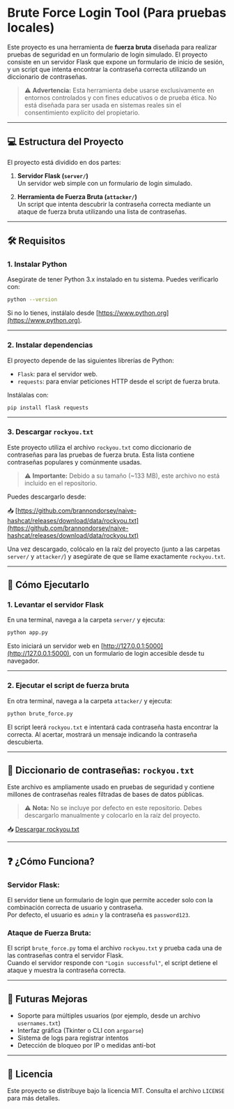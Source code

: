 # Brute Force Login Tool (Para pruebas locales)

Este proyecto es una herramienta de **fuerza bruta** diseñada para realizar pruebas de seguridad en un formulario de login simulado. El proyecto consiste en un servidor Flask que expone un formulario de inicio de sesión, y un script que intenta encontrar la contraseña correcta utilizando un diccionario de contraseñas.

> ⚠️ **Advertencia:** Esta herramienta debe usarse exclusivamente en entornos controlados y con fines educativos o de prueba ética. No está diseñada para ser usada en sistemas reales sin el consentimiento explícito del propietario.

---

## 💻 Estructura del Proyecto

El proyecto está dividido en dos partes:

1. **Servidor Flask (`server/`)**  
   Un servidor web simple con un formulario de login simulado.

2. **Herramienta de Fuerza Bruta (`attacker/`)**  
   Un script que intenta descubrir la contraseña correcta mediante un ataque de fuerza bruta utilizando una lista de contraseñas.

---

## 🛠 Requisitos

### 1. Instalar Python

Asegúrate de tener Python 3.x instalado en tu sistema. Puedes verificarlo con:

```bash
python --version
```

Si no lo tienes, instálalo desde [https://www.python.org](https://www.python.org).

---

### 2. Instalar dependencias

El proyecto depende de las siguientes librerías de Python:

- `Flask`: para el servidor web.
- `requests`: para enviar peticiones HTTP desde el script de fuerza bruta.

Instálalas con:

```bash
pip install flask requests
```

---

### 3. Descargar `rockyou.txt`

Este proyecto utiliza el archivo `rockyou.txt` como diccionario de contraseñas para las pruebas de fuerza bruta. Esta lista contiene contraseñas populares y comúnmente usadas.

> ⚠️ **Importante:** Debido a su tamaño (~133 MB), este archivo no está incluido en el repositorio.

Puedes descargarlo desde:

📥 [https://github.com/brannondorsey/naive-hashcat/releases/download/data/rockyou.txt](https://github.com/brannondorsey/naive-hashcat/releases/download/data/rockyou.txt)

Una vez descargado, colócalo en la raíz del proyecto (junto a las carpetas `server/` y `attacker/`) y asegúrate de que se llame exactamente `rockyou.txt`.

---

## 🚀 Cómo Ejecutarlo

### 1. Levantar el servidor Flask

En una terminal, navega a la carpeta `server/` y ejecuta:

```bash
python app.py
```

Esto iniciará un servidor web en [http://127.0.0.1:5000](http://127.0.0.1:5000), con un formulario de login accesible desde tu navegador.

---

### 2. Ejecutar el script de fuerza bruta

En otra terminal, navega a la carpeta `attacker/` y ejecuta:

```bash
python brute_force.py
```

El script leerá `rockyou.txt` e intentará cada contraseña hasta encontrar la correcta. Al acertar, mostrará un mensaje indicando la contraseña descubierta.

---

## 🔐 Diccionario de contraseñas: `rockyou.txt`

Este archivo es ampliamente usado en pruebas de seguridad y contiene millones de contraseñas reales filtradas de bases de datos públicas.

> ⚠️ **Nota:** No se incluye por defecto en este repositorio. Debes descargarlo manualmente y colocarlo en la raíz del proyecto.

📥 [Descargar rockyou.txt](https://github.com/brannondorsey/naive-hashcat/releases/download/data/rockyou.txt)

---

## ❓ ¿Cómo Funciona?

### Servidor Flask:
El servidor tiene un formulario de login que permite acceder solo con la combinación correcta de usuario y contraseña.  
Por defecto, el usuario es `admin` y la contraseña es `password123`.

### Ataque de Fuerza Bruta:
El script `brute_force.py` toma el archivo `rockyou.txt` y prueba cada una de las contraseñas contra el servidor Flask.  
Cuando el servidor responde con `"Login successful"`, el script detiene el ataque y muestra la contraseña correcta.

---

## 🚧 Futuras Mejoras

- Soporte para múltiples usuarios (por ejemplo, desde un archivo `usernames.txt`)
- Interfaz gráfica (Tkinter o CLI con `argparse`)
- Sistema de logs para registrar intentos
- Detección de bloqueo por IP o medidas anti-bot

---

## 📄 Licencia

Este proyecto se distribuye bajo la licencia MIT. Consulta el archivo `LICENSE` para más detalles.
